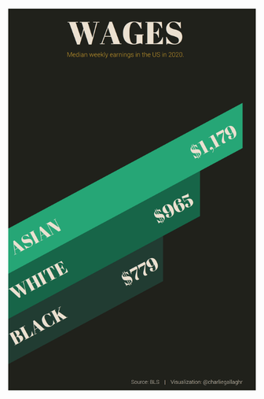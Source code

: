 ![Median earnings in US](https://github.com/charlie-gallagher/tidy-tuesday/blob/master/unemp/unemp.png)
